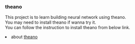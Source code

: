 <h3>theano</h3>
<p>This project is to learn building neural network using theano.<br>
You may need to install theano if wanna try it.<br>
You can follow the instruction to install theano from below link.</p>
<li>about <a href="http://deeplearning.net/software/theano/install_macos.html#with-conda">theano</a></li>
